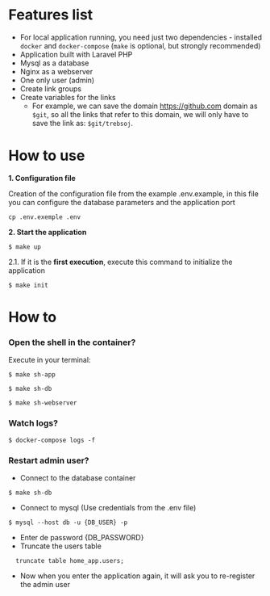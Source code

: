 

# Features list
- For local application running, you need just two dependencies - installed `docker` and `docker-compose` (`make` is optional, but strongly recommended)
- Application built with Laravel PHP
- Mysql as a database
- Nginx as a webserver
- One only user (admin)
- Create link groups
- Create variables for the links
    - For example, we can save the domain https://github.com domain as `$git`, so all the links that refer to this domain, we will only have to save the link as: `$git/trebsoj`.

# How to use

**1. Configuration file**

Creation of the configuration file from the example .env.example,
in this file you can configure the database parameters and the application port

`cp .env.exemple .env`

**2. Start the application**

```shell
$ make up
```

2.1. If it is the **first execution**, execute this command to initialize the application

```shell
$ make init
```

# How to
### Open the shell in the container?

Execute in your terminal:

```shell
$ make sh-app
```
```shell
$ make sh-db
```
```shell
$ make sh-webserver
```

### Watch logs?

```shell
$ docker-compose logs -f
```

### Restart admin user?
- Connect to the database container

```shell
$ make sh-db
```

- Connect to mysql (Use credentials from the .env file)

```shell
$ mysql --host db -u {DB_USER} -p
```
- Enter de password {DB_PASSWORD}
- Truncate the users table
```shell
  truncate table home_app.users;
```
- Now when you enter the application again, it will ask you to re-register the admin user
